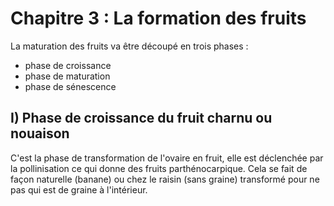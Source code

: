 # Chapitre 3 : La formation des fruits

La maturation des fruits va être découpé en trois phases :

* phase de croissance
* phase de maturation
* phase de sénescence

## I) Phase de croissance du fruit charnu ou nouaison

C'est la phase de transformation de l'ovaire en fruit, elle est déclenchée par la pollinisation ce qui donne des fruits parthénocarpique. Cela se fait de façon naturelle (banane) ou chez le raisin (sans graine) transformé pour ne pas qui est de graine à l'intérieur.

